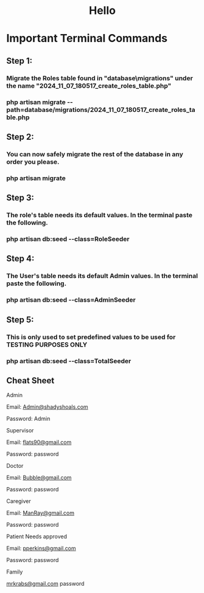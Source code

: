 # <p align="center">Hello</p>


# Important Terminal Commands
## Step 1:

### Migrate the Roles table found in "database\migrations" under the name "2024_11_07_180517_create_roles_table.php"

### php artisan migrate --path=database/migrations/2024_11_07_180517_create_roles_table.php

## Step 2:

### You can now safely migrate the rest of the database in any order you please.

### php artisan migrate

## Step 3:

### The role's table needs its default values. In the terminal paste the following.

### php artisan db:seed --class=RoleSeeder

## Step 4:

### The User's table needs its default Admin values. In the terminal paste the following.

### php artisan db:seed --class=AdminSeeder

## Step 5:

### This is only used to set predefined values to be used for TESTING PURPOSES ONLY

### php artisan db:seed --class=TotalSeeder

## Cheat Sheet

Admin

Email: Admin@shadyshoals.com

Password: Admin

Supervisor

Email: flats90@gmail.com

Password: password

Doctor

Email: Bubble@gmail.com

Password: password

Caregiver

Email: ManRay@gmail.com

Password: password

Patient
Needs approved

Email: pperkins@gmail.com

Password: password



Family

mrkrabs@gmail.com
password
